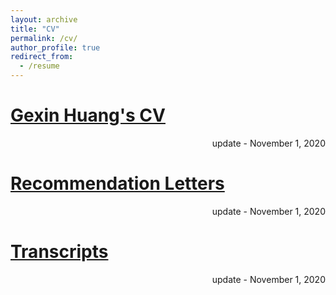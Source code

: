 ```yaml
---
layout: archive
title: "CV"
permalink: /cv/
author_profile: true
redirect_from:
  - /resume
---
```


<!-- {% include base_path %} -->
# [Gexin Huang's CV](//files/cv_gexin2.pdf)
<p align="right">update - November 1, 2020</p>


# [Recommendation Letters](//files/RL.pdf)
<p align="right">update - November 1, 2020</p>


# [Transcripts](//files/TS.pdf)
<p align="right">update - November 1, 2020</p>